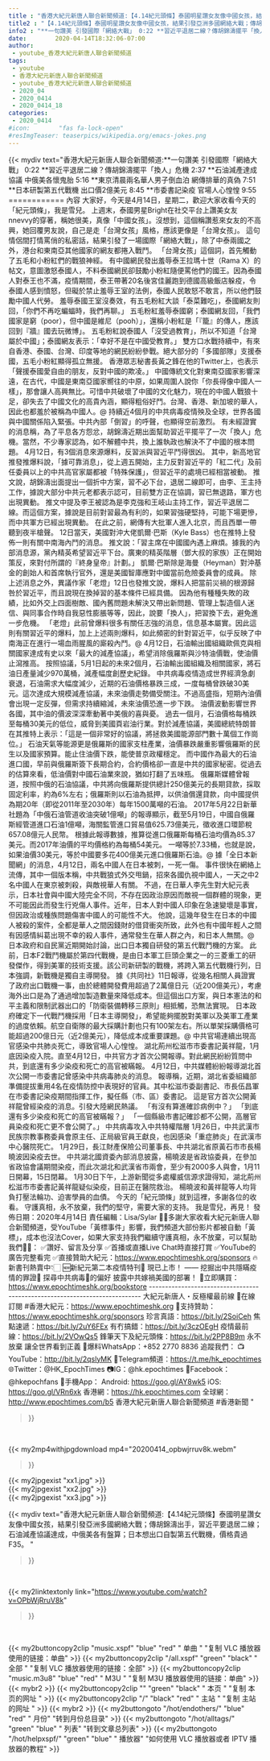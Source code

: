 ```yaml
---
title : "香港大紀元新唐人聯合新聞頻道:【4.14紀元頭條】泰國明星讚女友像中國女孩，結果引發亞洲多國網絡大戰；傳胡錦濤出手，習近平要退居二線；石油減產協議達成，中俄美各有盤算；日本想出口自製第五代戰機，價格貴過F35。 "
title2 : "【4.14紀元頭條】泰國明星讚女友像中國女孩，結果引發亞洲多國網絡大戰；傳胡錦濤出手，習近平要退居二線；石油減產協議達成，中俄美各有盤算；日本想出口自製第五代戰機，價格貴過F35。 "
info2 : "**一句讚美 引發國際「網絡大戰」 0:22 **習近平退居二線？傳胡錦濤擺平「換人」危機 2:37 **石油減產達成協議  中俄美各懷鬼胎  5:16 **東京清晨兩名華人男子倒血泊 網傳排華的真偽 7:51 **日本研製第五代戰機  出口價2億美元 8:45 **市委書記染疫 官場人心惶惶 9:55    ============ 內容 大家好，今天是4月14日，星期二，歡迎大家收看今天的「紀元頭條」，我是雪兒。  上週末，泰國男星Bright在社交平台上讚美女友nnevvy的穿著，稱她很美，真像「中國女孩」。沒想到，這個稱讚惹來女友的不高興，她回覆男友說，自己是走「台灣女孩」風格，應該更像是「台灣女孩」。  這句情侶間打情罵俏的私密話，結果引發了一場國際「網絡大戰」，除了中泰兩國之外，港台和東南亞其他國家的網友都捲入戰鬥。  「台灣女孩」這個詞，首先觸動了五毛和小粉紅們的戰狼神經。  有中國網民發出羞辱泰王拉瑪十世（Rama X）的帖文，意圖激怒泰國人，不料泰國網民卻鼓勵小粉紅隨便罵他們的國王。因為泰國人對泰王也不滿，疫情期間，泰王帶著20名後宮佳麗跑到德國高級飯店躲疫，令泰國人感到憤怒，但礙於禁止羞辱王室的法例，泰國人民敢怒不敢言，所以他們鼓勵中國人代勞。  羞辱泰國王室沒奏效，有五毛粉紅大談「泰菜難吃」，泰國網友則回，「你們不再吃蝙蝠時，我們再聊。」  五毛粉紅羞辱泰國窮；泰國網友回，「我們國家是窮（poor），但中國是維尼（pooh）」，還稱小粉紅是「『籠』的傳人，應該回到『牆』國去玩微博」。  五毛粉紅說泰國人「沒受過教育」，所以不知道「台灣屬於中國」；泰國網友表示：「幸好不是在中國受教育。」  雙方口水戰持續中，有來自香港、泰國、台灣、印度等地的網民紛紛參戰。絕大部分的「多國部隊」支援泰國，五毛小粉紅顯得孤立無援。  香港眾志秘書長黃之鋒在他的Twitter上，也表示「聲援泰國愛自由的朋友，反對中國的欺凌。」  中國傳統文化對東南亞國家影響深遠，在古代，中國是東南亞國家嚮往的中原，如果周圍人說你「你長得像中國人一樣」，那會讓人高興無比。可惜中共破壞了中國的文化魅力，現在的中國人戰狼十足，卻失去了中國文化的高貴內涵，顯得粗俗好鬥。台灣、香港、新加坡的華人，因此也都羞於被稱為中國人。@   持續近4個月的中共病毒疫情殃及全球，世界各國與中國關係陷入緊張。中共內部「倒習」的呼聲，也顯得空前激烈。  有未經證實的消息稱，為了平息各方怨忿，胡錦濤近期出面幫助習近平擺平了一次「換人」危機。當然，不少專家認為，如不解體中共，換上誰執政也解決不了中國的根本問題。  4月12日，有3個消息來源爆料，反習派與習近平鬥得很凶。  其中，新高地官推發推爆料說，「據可靠消息」，從上週五開始，主力反對習近平的「紅二代」及前任委員以上的中共高官家屬都被「特殊保護」，但習近平的處境已經相當被動。  推文說，胡錦濤出面提出一個折中方案，習不必下台，退居二線即可，由李、王主持工作，據說大部分中共元老都表示認可，目前雙方正在協調，習已無退路，軍方也出現異動。  推文中提及李王被認為是李克強和王岐山主持工作，習近平退居二線。而這個方案，據說是目前對習最為有利的，如果習強硬堅持，可能下場更慘，而中共軍方已經出現異動。  在此之前，網傳有大批軍人進入北京，而且西單一帶聽到夜半槍聲。  12日當天，美國對沖大佬凱爾·巴斯（Kyle Bass）也在推特上發佈一則有關中南海內鬥的消息。  推文說：「習主席在中國國內遇上麻煩。據我的內部消息源，黨內精英希望習近平下台。廣東的精英階層（鄧大叔的家族）正在開始策反，來對付所謂的『終身皇帝』計劃。」  凱爾·巴斯除是海曼（Heyman）對沖基金的創始人和首席執行官外，還是美國智庫應對中國當前危險委員會的成員。  除上述消息之外，異議作家「老燈」12日也發推文說，爆料人把當前災禍的根源歸咎於習近平，而且說現在換掉習的基本條件已經具備。  因為他有種種失敗的政績，比如外交上四面樹敵、國內舊問題未解決又帶出新問題、管理上製造個人迷信、與同事合作時自我惡性膨脹等等，因此，說要「換人」，把習換下去，避免進一步危機。  「老燈」此前曾爆料很多有關任志強的消息，信息基本屬實。因此這則有關習近平的爆料，加上上述兩則爆料，如此頻密的針對習近平，似乎反映了中南海正在進行一場血雨腥風的廝殺內鬥。@  4月12日，石油輸出國組織歐佩克與相關國家達成有史以來「最大的減產協議」，希望消除俄羅斯與沙特油價戰，使油價止瀉推高。  按照協議，5月1日起的未來2個月，石油輸出國組織及相關國家，將石油日產量減少970萬桶，減產幅度創歷史紀錄。  中共病毒疫情造成世界經濟急劇衰退，石油需求大幅度減少，近期的石油價格暴跌三成，一度每桶曾跌破30美元。這次達成大規模減產協議，未來油價走勢備受關注。不過高盛指，短期內油價會出現一定反彈，但需求持續縮減，未來油價恐進一步下跌。  油價波動影響世界各國，其中油的價波深深牽動著中美俄的喜與憂。  過去一個月，石油價格每桶跌至每桶30美元的低位，威脅到美國頁岩油行業。對於減產協議，美國總統特朗普在其推特上表示：「這是一個非常好的協議，將拯救美國能源部門數十萬個工作崗位。」  石油天氣等能源更是俄羅斯的國家支柱產業，油價暴跌嚴重影響俄羅斯的民生以及國家預算。能止住油價下跌，能使普京政權穩定。  而中國作為最大的石油進口國，早前與俄羅斯簽下長期合約，合約價格卻一直是中共的國家秘密。從過去的估算來看，低油價對中國石油業來說，猶如打翻了五味瓶。  俄羅斯媒體曾報道，按照中俄的石油協議，中共將向俄羅斯提供總計250億美元的長期貸款，採取固定利率，約為6%左右；俄羅斯則以石油為抵押，以供油償還貸款，向中國提供為期20年（即從2011年至2030年）每年1500萬噸的石油。  2017年5月22日新華社題為「中俄石油管道收油突破1億噸」的報導顯示，截至5月19日，中國自俄羅斯經管道進口石油1億噸，海關監管進口貿易值625.73億美元，徵收進口環節稅657.08億元人民幣。  根據此報導數據，推算從進口俄羅斯每桶石油均價為85.37美元。而2017年油價的平均價格約為每桶54美元。  一噸等於7.33桶，也就是說，如果油價30美元，等於中國要多花400億美元進口俄羅斯石油。@  據「全日本新聞網」的消息，4月12日，兩名中國人在日本被刺，一死一傷。  事件很快在網絡上流傳，其中一個版本稱，中共戰狼式外交甩鍋，招來各國仇視中國人，一天之中2名中國人在東京被刺殺，與敵視華人有關。  不過，在日華人李先生對大紀元表示，日本社會與中國大陸完全不同，不存在因政治原因而敵視一個群體的現象，更不可能因此而發生行兇傷人事件。近年，日本人對中國人印象在急速變壞是事實，但因政治或種族問題傷害中國人的可能性不大。  他說，這幾年發生在日本的中國人被殺的案件，全都是華人之間因錢財的借貸衝突所致，此外也有中國年輕人之間有因感情糾葛出現不幸的殺人事件，通常發生在華人群之內，和日本人無關。@  日本政府和自民黨近期開始討論，出口日本獨自研發的第五代戰鬥機的方案。  此前，日本F2戰鬥機屬於第四代戰機，是由日本軍工巨頭企業之一的三菱重工的研發傑作，得到美軍的技術支援。該公司新研製的戰機，將跨入第五代戰機行列，日本強調，新戰機是獨自主導開發。  據《共同社》11日報導，從幾名相關人員證實了政府出口戰機一事，由於總體開發費用超過了2萬億日元（近200億美元），考慮海外出口是為了通過增加製造數量來降低成本。但這個出口方案，與日本憲法的和平主義和限制武器出口的「防衛裝備轉移三原則」相抵觸，恐無法實現。     日本政府確定下一代戰鬥機採用「日本主導開發」，希望能夠擺脫對美軍以及美軍工產業的過度依賴。航空自衛隊的最大採購計劃也只有100架左右。所以單架採購價格可能超過200億日元（近2億美元），降低成本成重要課題。@  中共官場連續出現高官感染中共肺炎死亡，導致官場人心惶惶。  湖北荊州松滋市市委書記黃祥龍，1月底因染疫入院。直至4月12日，中共官方才首次公開報導。對此網民紛紛質問中共，到底還有多少染疫和死亡的高官被瞞報。  4月12日，中共媒體紛紛報導湖北首次公開一市委書記曾感染中共病毒肺炎的消息。  報導稱，近期，湖北省委組織部準備提拔重用4名在疫情防控中表現好的官員。其中松滋市委副書記、市長伍昌軍在市委書記染疫期間指揮工作，擬任縣（市、區）委書記。  這是官方首次公開黃祥龍曾經染疫的消息。引發大陸網民熱議。  「有沒有算進確診病例中？」 「到底還有多少染疫和死亡的高官被瞞報？」 「一個縣級市書記確診都不公開，高層官員染疫和死亡更不會公開了。」  中共病毒攻入中共特權階層  1月26日，中共武漢市民族宗教事務委員會原主任、正局級官員王獻良，也因感染「重症肺炎」在武漢市中心醫院死亡。  1月29日，長江財產保險公司董事長、中共湖北省原黃石市市長楊曉波因染疫去世。  中共湖北國資委內部消息披露，楊曉波是省政協委員，在參加省政協會議期間染疫，而此次湖北和武漢省市兩會，至少有2000多人與會，1月11日開幕，15日閉幕。  1月30日下午，上游新聞從多處權威信源求證得知，湖北荊州松滋市市委書記黃祥龍疑似染疫，目前正在醫院救治。  楊曉波和黃祥龍等人均背負打壓法輪功、迫害學員的血債。  今天的「紀元頭條」就到這裡，多謝各位的收看。  守護真相，永不放棄，我們的堅守，需要大家的支持。  我是雪兒，再見！  發佈日期：2020年4月14日 責任編輯：Lisa/Sylar  🙏🏻多謝大家收看大紀元新唐人聯合新聞頻道，受YouTube「黃標事件」影響，我們頻道大部份影片都被自動「黃標」，成本也沒法Cover，如果大家支持我們繼續守護真相，永不放棄，可以幫助我們💪🏻： ✅讚好、留言及分享 ✅首播或直播Live Chat時直接打賞 ✅YouTube的廣告完整看完 ✅直接贊助大紀元：https://www.epochtimeshk.org/sponsors  🔥新書刊熱賣中👇🏻 🆕新紀元第二本疫情特刊📔 現已上市！ —— 挖掘出中共隱瞞疫情的罪證🔎  探尋中共病毒🦠的偏好 披露中共嫁禍美國的部署！ 🛒立即購買：https://www.epochtimeshk.org/bookstore  --------------------------------------------------------------------------- 大紀元新唐人・反極權最前線 📰在線訂閱 #香港大紀元：https://www.epochtimeshk.org 💎支持贊助：https://www.epochtimeshk.org/sponsors  珍言真語：https://bit.ly/2SoiCeh 焦點速遞：https://bit.ly/2uY6FEx 有冇搞錯：https://bit.ly/3czOEgH 疫情最前線：https://bit.ly/2VOwQs5 鋒筆天下及紀元頭條：https://bit.ly/2PP8B9m  永不放棄 讓全世界看到正義 📩爆料WhatsApp：+852 2770 8836  追蹤我們： 📺YouTube：http://bit.ly/2qslyMK 📣Telegram頻道：https://t.me/hk_epochtimes 🌐Twitter：@HK_EpochTimes 📷IG：@hk.epochtimes 👥Facebook：@hkepochfans  📲手機App： Android: https://goo.gl/AY8wk5 iOS: https://goo.gl/VRn6xk  香港網：https://hk.epochtimes.com 全球網：http://www.epochtimes.com/b5  香港大紀元新唐人聯合新聞頻道 #香港新聞 "
date:        2020-04-14T18:32:06-07:00
author:
 - youtube_香港大紀元新唐人聯合新聞頻道
tags:
 - youtube
 - 香港大紀元新唐人聯合新聞頻道
 - youtube_香港大紀元新唐人聯合新聞頻道
 - 2020_04
 - 2020_0414
 - 2020_0414_18
categories:
 - 2020_0414
#icon:        "fas fa-lock-open"
#resImgTeaser: teaserpics/wikipedia.org/emacs-jokes.png
---
```


{{< mydiv text="香港大紀元新唐人聯合新聞頻道:**一句讚美 引發國際「網絡大戰」 0:22 **習近平退居二線？傳胡錦濤擺平「換人」危機 2:37 **石油減產達成協議  中俄美各懷鬼胎  5:16 **東京清晨兩名華人男子倒血泊 網傳排華的真偽 7:51 **日本研製第五代戰機  出口價2億美元 8:45 **市委書記染疫 官場人心惶惶 9:55    ============ 內容 大家好，今天是4月14日，星期二，歡迎大家收看今天的「紀元頭條」，我是雪兒。  上週末，泰國男星Bright在社交平台上讚美女友nnevvy的穿著，稱她很美，真像「中國女孩」。沒想到，這個稱讚惹來女友的不高興，她回覆男友說，自己是走「台灣女孩」風格，應該更像是「台灣女孩」。  這句情侶間打情罵俏的私密話，結果引發了一場國際「網絡大戰」，除了中泰兩國之外，港台和東南亞其他國家的網友都捲入戰鬥。  「台灣女孩」這個詞，首先觸動了五毛和小粉紅們的戰狼神經。  有中國網民發出羞辱泰王拉瑪十世（Rama X）的帖文，意圖激怒泰國人，不料泰國網民卻鼓勵小粉紅隨便罵他們的國王。因為泰國人對泰王也不滿，疫情期間，泰王帶著20名後宮佳麗跑到德國高級飯店躲疫，令泰國人感到憤怒，但礙於禁止羞辱王室的法例，泰國人民敢怒不敢言，所以他們鼓勵中國人代勞。  羞辱泰國王室沒奏效，有五毛粉紅大談「泰菜難吃」，泰國網友則回，「你們不再吃蝙蝠時，我們再聊。」  五毛粉紅羞辱泰國窮；泰國網友回，「我們國家是窮（poor），但中國是維尼（pooh）」，還稱小粉紅是「『籠』的傳人，應該回到『牆』國去玩微博」。  五毛粉紅說泰國人「沒受過教育」，所以不知道「台灣屬於中國」；泰國網友表示：「幸好不是在中國受教育。」  雙方口水戰持續中，有來自香港、泰國、台灣、印度等地的網民紛紛參戰。絕大部分的「多國部隊」支援泰國，五毛小粉紅顯得孤立無援。  香港眾志秘書長黃之鋒在他的Twitter上，也表示「聲援泰國愛自由的朋友，反對中國的欺凌。」  中國傳統文化對東南亞國家影響深遠，在古代，中國是東南亞國家嚮往的中原，如果周圍人說你「你長得像中國人一樣」，那會讓人高興無比。可惜中共破壞了中國的文化魅力，現在的中國人戰狼十足，卻失去了中國文化的高貴內涵，顯得粗俗好鬥。台灣、香港、新加坡的華人，因此也都羞於被稱為中國人。@   持續近4個月的中共病毒疫情殃及全球，世界各國與中國關係陷入緊張。中共內部「倒習」的呼聲，也顯得空前激烈。  有未經證實的消息稱，為了平息各方怨忿，胡錦濤近期出面幫助習近平擺平了一次「換人」危機。當然，不少專家認為，如不解體中共，換上誰執政也解決不了中國的根本問題。  4月12日，有3個消息來源爆料，反習派與習近平鬥得很凶。  其中，新高地官推發推爆料說，「據可靠消息」，從上週五開始，主力反對習近平的「紅二代」及前任委員以上的中共高官家屬都被「特殊保護」，但習近平的處境已經相當被動。  推文說，胡錦濤出面提出一個折中方案，習不必下台，退居二線即可，由李、王主持工作，據說大部分中共元老都表示認可，目前雙方正在協調，習已無退路，軍方也出現異動。  推文中提及李王被認為是李克強和王岐山主持工作，習近平退居二線。而這個方案，據說是目前對習最為有利的，如果習強硬堅持，可能下場更慘，而中共軍方已經出現異動。  在此之前，網傳有大批軍人進入北京，而且西單一帶聽到夜半槍聲。  12日當天，美國對沖大佬凱爾·巴斯（Kyle Bass）也在推特上發佈一則有關中南海內鬥的消息。  推文說：「習主席在中國國內遇上麻煩。據我的內部消息源，黨內精英希望習近平下台。廣東的精英階層（鄧大叔的家族）正在開始策反，來對付所謂的『終身皇帝』計劃。」  凱爾·巴斯除是海曼（Heyman）對沖基金的創始人和首席執行官外，還是美國智庫應對中國當前危險委員會的成員。  除上述消息之外，異議作家「老燈」12日也發推文說，爆料人把當前災禍的根源歸咎於習近平，而且說現在換掉習的基本條件已經具備。  因為他有種種失敗的政績，比如外交上四面樹敵、國內舊問題未解決又帶出新問題、管理上製造個人迷信、與同事合作時自我惡性膨脹等等，因此，說要「換人」，把習換下去，避免進一步危機。  「老燈」此前曾爆料很多有關任志強的消息，信息基本屬實。因此這則有關習近平的爆料，加上上述兩則爆料，如此頻密的針對習近平，似乎反映了中南海正在進行一場血雨腥風的廝殺內鬥。@  4月12日，石油輸出國組織歐佩克與相關國家達成有史以來「最大的減產協議」，希望消除俄羅斯與沙特油價戰，使油價止瀉推高。  按照協議，5月1日起的未來2個月，石油輸出國組織及相關國家，將石油日產量減少970萬桶，減產幅度創歷史紀錄。  中共病毒疫情造成世界經濟急劇衰退，石油需求大幅度減少，近期的石油價格暴跌三成，一度每桶曾跌破30美元。這次達成大規模減產協議，未來油價走勢備受關注。不過高盛指，短期內油價會出現一定反彈，但需求持續縮減，未來油價恐進一步下跌。  油價波動影響世界各國，其中油的價波深深牽動著中美俄的喜與憂。  過去一個月，石油價格每桶跌至每桶30美元的低位，威脅到美國頁岩油行業。對於減產協議，美國總統特朗普在其推特上表示：「這是一個非常好的協議，將拯救美國能源部門數十萬個工作崗位。」  石油天氣等能源更是俄羅斯的國家支柱產業，油價暴跌嚴重影響俄羅斯的民生以及國家預算。能止住油價下跌，能使普京政權穩定。  而中國作為最大的石油進口國，早前與俄羅斯簽下長期合約，合約價格卻一直是中共的國家秘密。從過去的估算來看，低油價對中國石油業來說，猶如打翻了五味瓶。  俄羅斯媒體曾報道，按照中俄的石油協議，中共將向俄羅斯提供總計250億美元的長期貸款，採取固定利率，約為6%左右；俄羅斯則以石油為抵押，以供油償還貸款，向中國提供為期20年（即從2011年至2030年）每年1500萬噸的石油。  2017年5月22日新華社題為「中俄石油管道收油突破1億噸」的報導顯示，截至5月19日，中國自俄羅斯經管道進口石油1億噸，海關監管進口貿易值625.73億美元，徵收進口環節稅657.08億元人民幣。  根據此報導數據，推算從進口俄羅斯每桶石油均價為85.37美元。而2017年油價的平均價格約為每桶54美元。  一噸等於7.33桶，也就是說，如果油價30美元，等於中國要多花400億美元進口俄羅斯石油。@  據「全日本新聞網」的消息，4月12日，兩名中國人在日本被刺，一死一傷。  事件很快在網絡上流傳，其中一個版本稱，中共戰狼式外交甩鍋，招來各國仇視中國人，一天之中2名中國人在東京被刺殺，與敵視華人有關。  不過，在日華人李先生對大紀元表示，日本社會與中國大陸完全不同，不存在因政治原因而敵視一個群體的現象，更不可能因此而發生行兇傷人事件。近年，日本人對中國人印象在急速變壞是事實，但因政治或種族問題傷害中國人的可能性不大。  他說，這幾年發生在日本的中國人被殺的案件，全都是華人之間因錢財的借貸衝突所致，此外也有中國年輕人之間有因感情糾葛出現不幸的殺人事件，通常發生在華人群之內，和日本人無關。@  日本政府和自民黨近期開始討論，出口日本獨自研發的第五代戰鬥機的方案。  此前，日本F2戰鬥機屬於第四代戰機，是由日本軍工巨頭企業之一的三菱重工的研發傑作，得到美軍的技術支援。該公司新研製的戰機，將跨入第五代戰機行列，日本強調，新戰機是獨自主導開發。  據《共同社》11日報導，從幾名相關人員證實了政府出口戰機一事，由於總體開發費用超過了2萬億日元（近200億美元），考慮海外出口是為了通過增加製造數量來降低成本。但這個出口方案，與日本憲法的和平主義和限制武器出口的「防衛裝備轉移三原則」相抵觸，恐無法實現。     日本政府確定下一代戰鬥機採用「日本主導開發」，希望能夠擺脫對美軍以及美軍工產業的過度依賴。航空自衛隊的最大採購計劃也只有100架左右。所以單架採購價格可能超過200億日元（近2億美元），降低成本成重要課題。@  中共官場連續出現高官感染中共肺炎死亡，導致官場人心惶惶。  湖北荊州松滋市市委書記黃祥龍，1月底因染疫入院。直至4月12日，中共官方才首次公開報導。對此網民紛紛質問中共，到底還有多少染疫和死亡的高官被瞞報。  4月12日，中共媒體紛紛報導湖北首次公開一市委書記曾感染中共病毒肺炎的消息。  報導稱，近期，湖北省委組織部準備提拔重用4名在疫情防控中表現好的官員。其中松滋市委副書記、市長伍昌軍在市委書記染疫期間指揮工作，擬任縣（市、區）委書記。  這是官方首次公開黃祥龍曾經染疫的消息。引發大陸網民熱議。  「有沒有算進確診病例中？」 「到底還有多少染疫和死亡的高官被瞞報？」 「一個縣級市書記確診都不公開，高層官員染疫和死亡更不會公開了。」  中共病毒攻入中共特權階層  1月26日，中共武漢市民族宗教事務委員會原主任、正局級官員王獻良，也因感染「重症肺炎」在武漢市中心醫院死亡。  1月29日，長江財產保險公司董事長、中共湖北省原黃石市市長楊曉波因染疫去世。  中共湖北國資委內部消息披露，楊曉波是省政協委員，在參加省政協會議期間染疫，而此次湖北和武漢省市兩會，至少有2000多人與會，1月11日開幕，15日閉幕。  1月30日下午，上游新聞從多處權威信源求證得知，湖北荊州松滋市市委書記黃祥龍疑似染疫，目前正在醫院救治。  楊曉波和黃祥龍等人均背負打壓法輪功、迫害學員的血債。  今天的「紀元頭條」就到這裡，多謝各位的收看。  守護真相，永不放棄，我們的堅守，需要大家的支持。  我是雪兒，再見！  發佈日期：2020年4月14日 責任編輯：Lisa/Sylar  🙏🏻多謝大家收看大紀元新唐人聯合新聞頻道，受YouTube「黃標事件」影響，我們頻道大部份影片都被自動「黃標」，成本也沒法Cover，如果大家支持我們繼續守護真相，永不放棄，可以幫助我們💪🏻： ✅讚好、留言及分享 ✅首播或直播Live Chat時直接打賞 ✅YouTube的廣告完整看完 ✅直接贊助大紀元：https://www.epochtimeshk.org/sponsors  🔥新書刊熱賣中👇🏻 🆕新紀元第二本疫情特刊📔 現已上市！ —— 挖掘出中共隱瞞疫情的罪證🔎  探尋中共病毒🦠的偏好 披露中共嫁禍美國的部署！ 🛒立即購買：https://www.epochtimeshk.org/bookstore  --------------------------------------------------------------------------- 大紀元新唐人・反極權最前線 📰在線訂閱 #香港大紀元：https://www.epochtimeshk.org 💎支持贊助：https://www.epochtimeshk.org/sponsors  珍言真語：https://bit.ly/2SoiCeh 焦點速遞：https://bit.ly/2uY6FEx 有冇搞錯：https://bit.ly/3czOEgH 疫情最前線：https://bit.ly/2VOwQs5 鋒筆天下及紀元頭條：https://bit.ly/2PP8B9m  永不放棄 讓全世界看到正義 📩爆料WhatsApp：+852 2770 8836  追蹤我們： 📺YouTube：http://bit.ly/2qslyMK 📣Telegram頻道：https://t.me/hk_epochtimes 🌐Twitter：@HK_EpochTimes 📷IG：@hk.epochtimes 👥Facebook：@hkepochfans  📲手機App： Android: https://goo.gl/AY8wk5 iOS: https://goo.gl/VRn6xk  香港網：https://hk.epochtimes.com 全球網：http://www.epochtimes.com/b5  香港大紀元新唐人聯合新聞頻道 #香港新聞 "
>}}
<br>


{{< my2mp4withjpgdownload mp4="20200414_opbwjrruv8k.webm"
>}}

{{< my2jpgexist "xx1.jpg" >}}<br>
{{< my2jpgexist "xx2.jpg" >}}<br>
{{< my2jpgexist "xx3.jpg" >}}<br>



{{< mydiv text="香港大紀元新唐人聯合新聞頻道:【4.14紀元頭條】泰國明星讚女友像中國女孩，結果引發亞洲多國網絡大戰；傳胡錦濤出手，習近平要退居二線；石油減產協議達成，中俄美各有盤算；日本想出口自製第五代戰機，價格貴過F35。 "
>}}
<br>

{{< my2linktextonly link="https://www.youtube.com/watch?v=OPbWjRruV8k"
>}}


<br>

{{< my2buttoncopy2clip "music.xspf"        "blue"   "red"    " 单曲 "  "复制 VLC 播放器使用的链接：单曲" >}} {{< my2buttoncopy2clip "/all.xspf"         "green"  "black"  " 全部 "  "复制 VLC 播放器使用的链接：全部" >}} {{< my2buttoncopy2clip "music.m3u8"        "blue"   "red"    " M3U  "    "复制 M3U 播放器使用的链接：单曲" >}} {{< mybr2 >}} {{< my2buttoncopy2clip ""                  "green"  "black"  " 本页 "    "复制 本页的网址 " >}} {{< my2buttoncopy2clip "/"                 "black"  "red"    " 主站 "    "复制 主站的网址 " >}} {{< mybr2 >}} {{< my2buttongoto      "/hot/endothers/"   "blue"   "red"    " 月份"   "转到月份总目录" >}} {{< my2buttongoto      "/hot/alltags/"     "green"  "blue"   " 列表"   "转到文章总列表" >}} {{< my2buttongoto      "/hot/helpxspf/"    "green"  "blue"   " 播放器" "如何使用 VLC 播放器或者 IPTV 播放器的教程" >}} 
